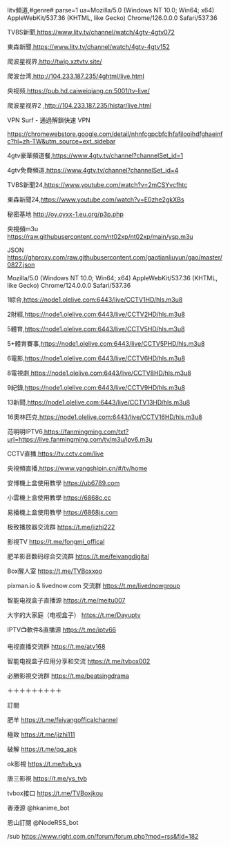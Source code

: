 litv頻道,#genre#
parse=1
ua=Mozilla/5.0 (Windows NT 10.0; Win64; x64) AppleWebKit/537.36 (KHTML, like Gecko) Chrome/126.0.0.0 Safari/537.36

TVBS新聞,https://www.litv.tv/channel/watch/4gtv-4gtv072

東森新聞,https://www.litv.tv/channel/watch/4gtv-4gtv152

爬波星视界,http://twip.xztvtv.site/

爬波台湾,http://104.233.187.235/4ghtml/live.html
 
央视频,https://pub.hd.caiweiqiang.cn:5001/tv-live/

爬波星视界2 ,http://104.233.187.235/histar/live.html


VPN Surf - 通過解鎖快速 VPN

https://chromewebstore.google.com/detail/nhnfcgpcbfclhfafjlooihdfghaeinfc?hl=zh-TW&utm_source=ext_sidebar

4gtv豪華頻道餐,https://www.4gtv.tv/channel?channelSet_id=1

4gtv免費頻道,https://www.4gtv.tv/channel?channelSet_id=4

TVBS新聞24,https://www.youtube.com/watch?v=2mCSYvcfhtc

東森新聞24,https://www.youtube.com/watch?v=E0zhe2gkXBs

秘密基地 http://oy.oyxx-1.eu.org/p3p.php

央視頻m3u https://raw.githubusercontent.com/nt02xp/nt02xp/main/ysp.m3u

JSON https://ghproxy.com/raw.githubusercontent.com/gaotianliuyun/gao/master/0827.json

Mozilla/5.0 (Windows NT 10.0; Win64; x64) AppleWebKit/537.36 (KHTML, like Gecko) Chrome/124.0.0.0 Safari/537.36

1綜合,https://node1.olelive.com:6443/live/CCTV1HD/hls.m3u8

2財經,https://node1.olelive.com:6443/live/CCTV2HD/hls.m3u8

5體育,https://node1.olelive.com:6443/live/CCTV5HD/hls.m3u8

5+體育賽事,https://node1.olelive.com:6443/live/CCTV5PHD/hls.m3u8

6電影,https://node1.olelive.com:6443/live/CCTV6HD/hls.m3u8

8電視劇,https://node1.olelive.com:6443/live/CCTV8HD/hls.m3u8

9紀錄,https://node1.olelive.com:6443/live/CCTV9HD/hls.m3u8

13新聞,https://node1.olelive.com:6443/live/CCTV13HD/hls.m3u8

16奧林匹克,https://node1.olelive.com:6443/live/CCTV16HD/hls.m3u8

范明明IPTV6,https://fanmingming.com/txt?url=https://live.fanmingming.com/tv/m3u/ipv6.m3u

CCTV直播,https://tv.cctv.com/live

央視頻直播,https://www.yangshipin.cn/#/tv/home

安博機上盒使用教學 https://ub6789.com

小雲機上盒使用教學 https://6868c.cc

易播機上盒使用教學 https://6868jx.com

极致播放器交流群 https://t.me/jizhi222

影視TV https://t.me/fongmi_offical

肥羊影音数码综合交流群 https://t.me/feiyangdigital

Box醒人室 https://t.me/TVBoxxoo

pixman.io & livednow.com 交流群 https://t.me/livednowgroup

智能电视盒子直播源 https://t.me/meitu007

大宇的大家庭（电视盒子） https://t.me/Dayuptv

IPTV📺軟件&直播源 https://t.me/iptv66

电视直播交流群 https://t.me/atv168

智能电视盒子应用分享和交流 https://t.me/tvbox002

必勝影視交流群 https://t.me/beatsingdrama

＋＋＋＋＋＋＋＋＋

訂閱

肥羊 https://t.me/feiyangofficalchannel

極致 https://t.me/jizhi111

破解 https://t.me/qq_apk

ok影視 https://t.me/tvb_ys

唐三影視 https://t.me/ys_tvb

tvbox接口 https://t.me/TVBoxjkou

香港源 @hkanime_bot

恩山訂閱 @NodeRSS_bot

/sub https://www.right.com.cn/forum/forum.php?mod=rss&fid=182
